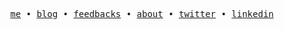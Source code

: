 <p align="center">
  <samp>
    <a href="https://robertdeveloper.com/">me</a> •
    <a href="https://robertdeveloper.com/blog">blog</a> •
    <a href="https://robertdeveloper.com/feedbacks">feedbacks</a> •
    <a href="https://robertdeveloper.com/about">about</a> •
    <a href="https://twitter.com/bugextreme1">twitter</a> •
    <a href="https://www.linkedin.com/in/robert-d-262b0a129/">linkedin</a>
  </samp>
</p>
